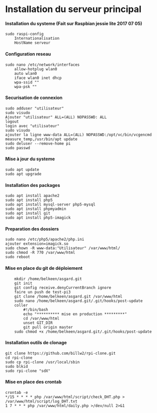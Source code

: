Installation du serveur principal
==
#### Installation du systeme (Fait sur Raspbian jessie lite 2017 07 05) 
	sudo raspi-config 
		Internationalisation 
		HostName serveur 

#### Configuration reseau
	sudo nano /etc/network/interfaces 
		allow-hotplug wlan0 
		auto wlan0 
		iface wlan0 inet dhcp 
		wpa-ssid "" 
		wpa-psk "" 

#### Securisation de connexion
	sudo adduser "utilisateur" 
	sudo visudo 
	Ajouter "utilisateur" ALL=(ALL) NOPASSWD: ALL 
	logout 
	login avec "utilisateur" 
	sudo visudo 
	ajouter la ligne www-data ALL=(ALL) NOPASSWD:/opt/vc/bin/vcgencmd measure_temp,/usr/bin/apt update 
	sudo deluser --remove-home pi 
	sudo passwd 
	
#### Mise à jour du systeme
	sudo apt update 
	sudo apt upgrade 
	
#### Installation des packages
	sudo apt install apache2 
	sudo apt install php5 
	sudo apt install mysql-server php5-mysql 
	sudo apt install phpmyadmin 
	sudo apt install git 
	sudo apt install php5-imagick 

#### Preparation des dossiers
	sudo nano /etc/php5/apache2/php.ini 
	ajouter extension=imagick.so 
	sudo chown -R www-data:"Utilisateur" /var/www/html/ 
	sudo chmod -R 770 /var/www/html 
	sudo reboot 

#### Mise en place du git de déploiement
        mkdir /home/belkeen/asgard.git 
        git init 
        git config receive.denyCurrentBranch ignore 
        faire un push de test-pi3 
        git clone /home/belkeen/asgard.git /var/www/html 
        sudo nano /home/belkeen/asgard.git/.git/hooks/post-update 
        coller 
	        #!/bin/bash 
			echo "********** mise en production *********" 
			cd /var/www/html 
			unset GIT_DIR 
			git pull origin master 
		sudo chmod +x /home/belkeen/asgard.git/.git/hooks/post-update 
	
#### Installation outils de clonage
	git clone https://github.com/billw2/rpi-clone.git 
	cd rpi-clone 
	sudo cp rpi-clone /usr/local/sbin 
	sudo blkid 
	sudo rpi-clone "sdX" 
	
#### Mise en place des crontab
	crontab -e 
	*/15 * * * * php /var/www/html/script/check_DHT.php > /var/www/html/script/log_DHT.txt 
	1 7 * * * php /var/www/html/daily.php >/dev/null 2>&1 
